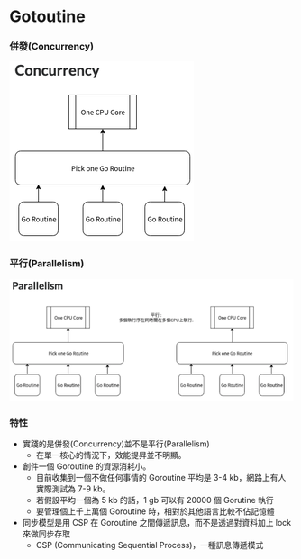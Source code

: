 # Gotoutine

### 併發(Concurrency)

![併發(Concurrency)](assets/concurrency.png)

### 平行(Parallelism)

![平行(Parallelism)](assets/parallelism.png)

### 特性

- 實踐的是併發(Concurrency)並不是平行(Parallelism)
    - 在單一核心的情況下，效能提昇並不明顯。
- 創件一個 Goroutine 的資源消耗小。
    - 目前收集到一個不做任何事情的 Goroutine 平均是 3-4 kb，網路上有人實際測試為 7-9 kb。
    - 若假設平均一個為 5 kb 的話，1 gb 可以有 20000 個 Gorutine 執行
    - 要管理個上千上萬個 Goroutine 時，相對於其他語言比較不佔記憶體
- 同步模型是用 CSP 在 Goroutine 之間傳遞訊息，而不是透過對資料加上 lock 來做同步存取
    - CSP (Communicating Sequential Process)，一種訊息傳遞模式